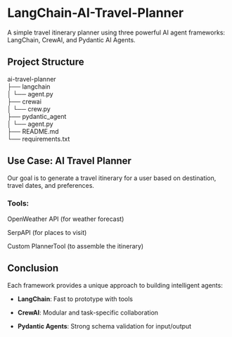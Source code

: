 # LangChain-AI-Travel-Planner

A simple travel itinerary planner using three powerful AI agent frameworks: LangChain, CrewAI, and Pydantic AI Agents.

## Project Structure

ai-travel-planner \
├── langchain \
│   └── agent.py \
├── crewai \
│   └── crew.py \
├── pydantic_agent \
│   └── agent.py \
├── README.md  
└── requirements.txt  

## Use Case: AI Travel Planner

Our goal is to generate a travel itinerary for a user based on destination, travel dates, and preferences.

### Tools:

OpenWeather API (for weather forecast)

SerpAPI (for places to visit)

Custom PlannerTool (to assemble the itinerary)


## Conclusion

Each framework provides a unique approach to building intelligent agents:

- **LangChain**: Fast to prototype with tools

- **CrewAI**: Modular and task-specific collaboration

- **Pydantic Agents**: Strong schema validation for input/output
